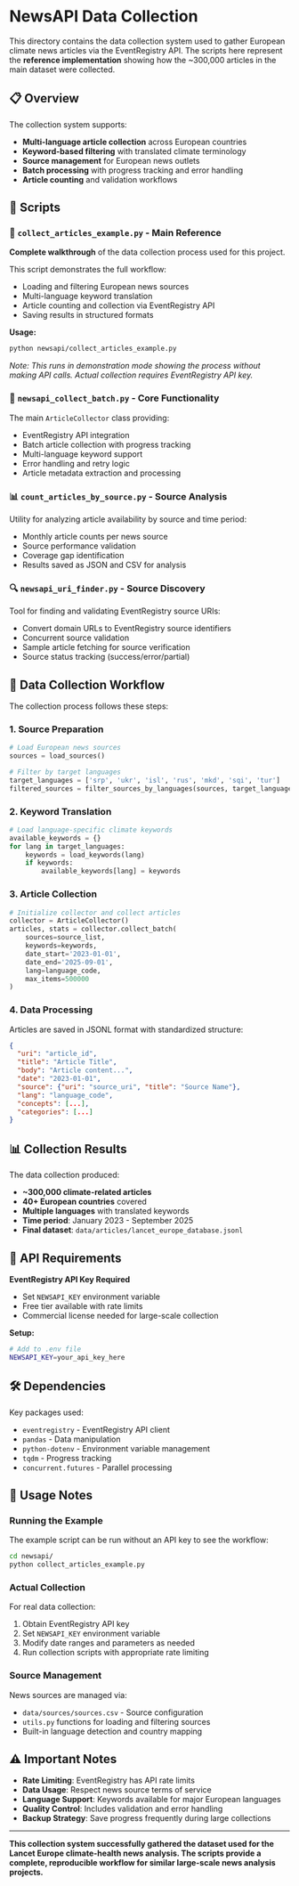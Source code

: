 # NewsAPI Data Collection

This directory contains the data collection system used to gather European climate news articles via the EventRegistry API. The scripts here represent the **reference implementation** showing how the ~300,000 articles in the main dataset were collected.

## 📋 Overview

The collection system supports:
- **Multi-language article collection** across European countries
- **Keyword-based filtering** with translated climate terminology
- **Source management** for European news outlets
- **Batch processing** with progress tracking and error handling
- **Article counting** and validation workflows

## 📁 Scripts

### 🎯 `collect_articles_example.py` - **Main Reference**
**Complete walkthrough** of the data collection process used for this project.

This script demonstrates the full workflow:
- Loading and filtering European news sources
- Multi-language keyword translation
- Article counting and collection via EventRegistry API
- Saving results in structured formats

**Usage:**
```bash
python newsapi/collect_articles_example.py
```

*Note: This runs in demonstration mode showing the process without making API calls. Actual collection requires EventRegistry API key.*

### 🔧 `newsapi_collect_batch.py` - Core Functionality
The main `ArticleCollector` class providing:
- EventRegistry API integration
- Batch article collection with progress tracking
- Multi-language keyword support
- Error handling and retry logic
- Article metadata extraction and processing

### 📊 `count_articles_by_source.py` - Source Analysis  
Utility for analyzing article availability by source and time period:
- Monthly article counts per news source
- Source performance validation
- Coverage gap identification
- Results saved as JSON and CSV for analysis

### 🔍 `newsapi_uri_finder.py` - Source Discovery
Tool for finding and validating EventRegistry source URIs:
- Convert domain URLs to EventRegistry source identifiers  
- Concurrent source validation
- Sample article fetching for source verification
- Source status tracking (success/error/partial)

## 🚀 Data Collection Workflow

The collection process follows these steps:

### 1. **Source Preparation**
```python
# Load European news sources
sources = load_sources()

# Filter by target languages  
target_languages = ['srp', 'ukr', 'isl', 'rus', 'mkd', 'sqi', 'tur']
filtered_sources = filter_sources_by_languages(sources, target_languages)
```

### 2. **Keyword Translation**
```python
# Load language-specific climate keywords
available_keywords = {}
for lang in target_languages:
    keywords = load_keywords(lang)
    if keywords:
        available_keywords[lang] = keywords
```

### 3. **Article Collection**
```python
# Initialize collector and collect articles
collector = ArticleCollector()
articles, stats = collector.collect_batch(
    sources=source_list,
    keywords=keywords,
    date_start='2023-01-01',
    date_end='2025-09-01',
    lang=language_code,
    max_items=500000
)
```

### 4. **Data Processing**
Articles are saved in JSONL format with standardized structure:
```json
{
  "uri": "article_id",
  "title": "Article Title", 
  "body": "Article content...",
  "date": "2023-01-01",
  "source": {"uri": "source_uri", "title": "Source Name"},
  "lang": "language_code",
  "concepts": [...],
  "categories": [...]
}
```

## 📊 Collection Results

The data collection produced:
- **~300,000 climate-related articles**
- **40+ European countries** covered
- **Multiple languages** with translated keywords
- **Time period**: January 2023 - September 2025
- **Final dataset**: `data/articles/lancet_europe_database.jsonl`

## 🔑 API Requirements

**EventRegistry API Key Required**
- Set `NEWSAPI_KEY` environment variable
- Free tier available with rate limits
- Commercial license needed for large-scale collection

**Setup:**
```bash
# Add to .env file
NEWSAPI_KEY=your_api_key_here
```

## 🛠️ Dependencies

Key packages used:
- `eventregistry` - EventRegistry API client
- `pandas` - Data manipulation
- `python-dotenv` - Environment variable management  
- `tqdm` - Progress tracking
- `concurrent.futures` - Parallel processing

## 📝 Usage Notes

### Running the Example
The example script can be run without an API key to see the workflow:
```bash
cd newsapi/
python collect_articles_example.py
```

### Actual Collection
For real data collection:
1. Obtain EventRegistry API key
2. Set `NEWSAPI_KEY` environment variable
3. Modify date ranges and parameters as needed
4. Run collection scripts with appropriate rate limiting

### Source Management
News sources are managed via:
- `data/sources/sources.csv` - Source configuration
- `utils.py` functions for loading and filtering sources
- Built-in language detection and country mapping

## ⚠️ Important Notes

- **Rate Limiting**: EventRegistry has API rate limits
- **Data Usage**: Respect news source terms of service
- **Language Support**: Keywords available for major European languages
- **Quality Control**: Includes validation and error handling
- **Backup Strategy**: Save progress frequently during large collections

---

**This collection system successfully gathered the dataset used for the Lancet Europe climate-health news analysis. The scripts provide a complete, reproducible workflow for similar large-scale news analysis projects.**
